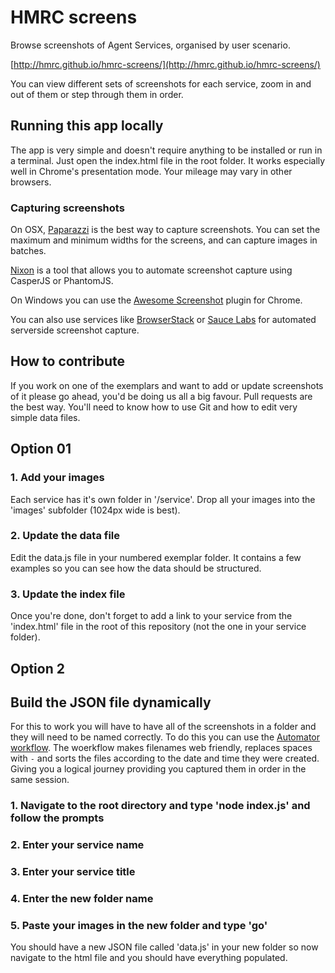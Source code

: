 HMRC screens
================

Browse screenshots of Agent Services, organised by user scenario.

[http://hmrc.github.io/hmrc-screens/](http://hmrc.github.io/hmrc-screens/)

You can view different sets of screenshots for each service, zoom in and out of them or step through them in order.


## Running this app locally

The app is very simple and doesn't require anything to be installed or run in a terminal. Just open the index.html file in the root folder. It works especially well in Chrome's presentation mode. Your mileage may vary in other browsers.

### Capturing screenshots

On OSX, [Paparazzi](https://derailer.org/paparazzi/) is the best way to capture screenshots. You can set the maximum and minimum widths for the screens, and can capture images in batches.

[Nixon](https://github.com/joelanman/nixon) is a tool that allows you to automate screenshot capture using CasperJS or PhantomJS.

On Windows you can use the [Awesome Screenshot](https://chrome.google.com/webstore/detail/awesome-screenshot-captur/alelhddbbhepgpmgidjdcjakblofbmce?hl=en) plugin for Chrome.

You can also use services like [BrowserStack](http://www.browserstack.com/) or [Sauce Labs](https://saucelabs.com/) for automated serverside screenshot capture.

## How to contribute

If you work on one of the exemplars and want to add or update screenshots of it please go ahead, you'd be doing us all a big favour. Pull requests are the best way. You'll need to know how to use Git and how to edit very simple data files.

## Option 01

### 1. Add your images

Each service has it's own folder in '/service'. Drop all your images into the 'images' subfolder (1024px wide is best).

### 2. Update the data file

Edit the data.js file in your numbered exemplar folder. It contains a few examples so you can see how the data should be structured.

### 3. Update the index file

Once you're done, don't forget to add a link to your service from the 'index.html' file in the root of this repository (not the one in your service folder).

## Option 2

## Build the JSON file dynamically 

For this to work you will have to have all of the screenshots in a folder and they will need to be named correctly. To do this you can use the [Automator workflow](save-files-in-order.workflow). The woerkflow makes filenames web friendly, replaces spaces with `-` and sorts the files according to the date and time they were created. Giving you a logical journey providing you captured them in order in the same session.

### 1. Navigate to the root directory and type 'node index.js' and follow the prompts
### 2. Enter your service name
### 3. Enter your service title
### 4. Enter the new folder name
### 5. Paste your images in the new folder and type 'go'

You should have a new JSON file called 'data.js' in your new folder so now navigate to the html file and you should have everything populated.




